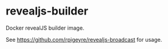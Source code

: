 # revealjs-builder

Docker revealJS builder image.

See https://github.com/rpigeyre/revealjs-broadcast for usage.